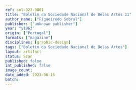 ```yaml
---
ref: sol-323-0001
title: "Boletim da Sociedade Nacional de Belas Artes 11"
author_name: ["Figueiredo Sobral"]
publisher: ["unknown publisher"]
year: "y1963"
origin: ["Portugal"]
formats: ["magazine"]
disciplines: [graphic-design]
tags: ["Boletim da Sociedade Nacional de Belas Artes"]
layout: artifact
status: Scan
published: false
int_published: false
image_count:
date_added: 2023-06-16
batch:
---
```

